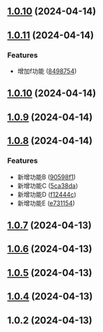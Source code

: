 ## [1.0.10](https://github.com/Geeklu/vitepress/compare/v1.0.11...v1.0.10) (2024-04-14)



## [1.0.11](https://github.com/Geeklu/vitepress/compare/v1.0.10...v1.0.11) (2024-04-14)


### Features

* 增加f功能 ([8498754](https://github.com/Geeklu/vitepress/commit/84987549f3b08bf27f6850e569a32c19deabc31f))



## [1.0.10](https://github.com/Geeklu/vitepress/compare/v1.0.9...v1.0.10) (2024-04-14)



## [1.0.9](https://github.com/Geeklu/vitepress/compare/v1.0.8...v1.0.9) (2024-04-14)



## [1.0.8](https://github.com/Geeklu/vitepress/compare/v1.0.7...v1.0.8) (2024-04-14)


### Features

* 新增功能B ([90598f1](https://github.com/Geeklu/vitepress/commit/90598f12d16de22ee0efbc3db3c8ccf78d84b593))
* 新增功能C ([5ca38da](https://github.com/Geeklu/vitepress/commit/5ca38da34c2eab0ccf4c08e6f03797806db1d10b))
* 新增功能D ([f12444c](https://github.com/Geeklu/vitepress/commit/f12444cec9c06720eb75a06770d31774b741dd11))
* 新增功能E ([e731154](https://github.com/Geeklu/vitepress/commit/e73115474485cb06b5d728e058825d04ccb62765))



## [1.0.7](https://github.com/Geeklu/vitepress/compare/v1.0.6...v1.0.7) (2024-04-13)



## [1.0.6](https://github.com/Geeklu/vitepress/compare/v1.0.5...v1.0.6) (2024-04-13)



## [1.0.5](https://github.com/Geeklu/vitepress/compare/v1.0.4...v1.0.5) (2024-04-13)



## [1.0.4](https://github.com/Geeklu/vitepress/compare/v1.0.3...v1.0.4) (2024-04-13)



## 1.0.2 (2024-04-13)



